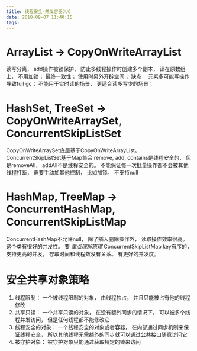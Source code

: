 ```yaml
---
title: 线程安全-并发容器JUC
date: 2018-09-07 11:40:15
tags:
---
```


# ArrayList -> CopyOnWriteArrayList
读写分离， add操作被锁保护， 防止多线程操作时创建多个副本， 读在原数组上， 不用加锁； 最终一致性； 使用时另外开辟空间； 
缺点： 元素多可能写操作导致full gc； 不能用于实时读的场景， 更适合读多写少的场景； 

# HashSet, TreeSet -> CopyOnWriteArraySet, ConcurrentSkipListSet
CopyOnWriteArraySet底层基于CopyOnWriteArrayList。
ConcurrentSkipListSet基于Map集合 remove, add, contains是线程安全的， 但是removeAll， addAll不是线程安全的。 不能保证每一次批量操作都不会被其他线程打断， 需要手动加其他控制， 比如加锁。 不支持null	

# HashMap, TreeMap -> ConcurrentHashMap, ConcurrentSkipListMap
ConcurrentHashMap不允许null， 除了插入删除操作外， 读取操作效率很高。 这个类有很好的并发性。 要 *重点理解原理*
ConcurrentSkipListMap key有序的， 支持更高的并发， 存取时间和线程数没有关系。 有更好的并发度。

# 安全共享对象策略

1. 线程限制： 一个被线程限制的对象， 由线程独占， 并且只能被占有他的线程修改
2. 共享只读： 一个共享只读的对象， 在没有额外同步的情况下， 可以被多个线程并发访问， 但是任何线程都不能修改它
3. 线程安全的对象： 一个线程安全的对象或者容器， 在内部通过同步机制来保证线程安全， 所以其他线程无需额外的同步就可以通过公共接口随意访问它
4. 被守护对象： 被守护对象只能通过获取特定的锁来访问

